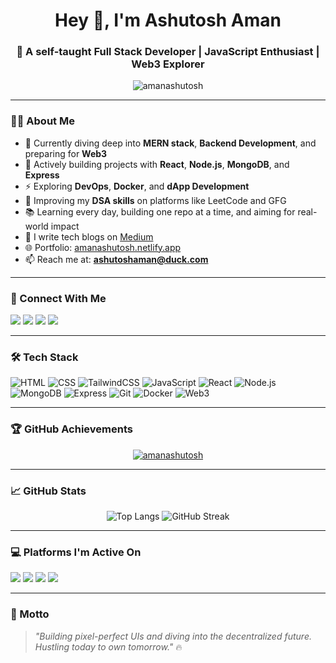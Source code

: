<h1 align="center">Hey 👋, I'm Ashutosh Aman</h1>
<h3 align="center">🚀 A self-taught Full Stack Developer | JavaScript Enthusiast | Web3 Explorer</h3>

<p align="center">
  <img src="https://komarev.com/ghpvc/?username=amanashutosh&label=Profile%20views&color=0e75b6&style=flat" alt="amanashutosh" />
</p>

---

### 👨‍💻 About Me

- 🌱 Currently diving deep into **MERN stack**, **Backend Development**, and preparing for **Web3**
- 🔭 Actively building projects with **React**, **Node.js**, **MongoDB**, and **Express**
- ⚡ Exploring **DevOps**, **Docker**, and **dApp Development**
- 🧠 Improving my **DSA skills** on platforms like LeetCode and GFG
- 📚 Learning every day, building one repo at a time, and aiming for real-world impact
- 📝 I write tech blogs on [Medium](https://medium.com/@Codelessness)
- 🌐 Portfolio: [amanashutosh.netlify.app](https://amanashutosh.netlify.app)
- 📫 Reach me at: **ashutoshaman@duck.com**

---

### 🔗 Connect With Me

<p align="left">
  <a href="https://x.com/CodeKarm" target="_blank"><img src="https://img.shields.io/badge/Twitter-1DA1F2?style=for-the-badge&logo=twitter&logoColor=white" /></a>
  <a href="https://www.linkedin.com/in/ashutoshaman007/" target="_blank"><img src="https://img.shields.io/badge/LinkedIn-0077B5?style=for-the-badge&logo=linkedin&logoColor=white" /></a>
  <a href="https://www.youtube.com/@CodeKarm" target="_blank"><img src="https://img.shields.io/badge/YouTube-FF0000?style=for-the-badge&logo=youtube&logoColor=white" /></a>
  <a href="https://medium.com/@codelessness" target="_blank"><img src="https://img.shields.io/badge/Medium-12100E?style=for-the-badge&logo=medium&logoColor=white" /></a>
</p>

---

### 🛠️ Tech Stack

![HTML](https://img.shields.io/badge/HTML5-E34F26?style=flat&logo=html5&logoColor=white)
![CSS](https://img.shields.io/badge/CSS3-1572B6?style=flat&logo=css3&logoColor=white)
![TailwindCSS](https://img.shields.io/badge/TailwindCSS-06B6D4?style=flat&logo=tailwind-css&logoColor=white)
![JavaScript](https://img.shields.io/badge/JavaScript-F7DF1E?style=flat&logo=javascript&logoColor=black)
![React](https://img.shields.io/badge/React-20232A?style=flat&logo=react&logoColor=61DAFB)
![Node.js](https://img.shields.io/badge/Node.js-339933?style=flat&logo=node.js&logoColor=white)
![MongoDB](https://img.shields.io/badge/MongoDB-4EA94B?style=flat&logo=mongodb&logoColor=white)
![Express](https://img.shields.io/badge/Express.js-000000?style=flat&logo=express&logoColor=white)
![Git](https://img.shields.io/badge/Git-F05032?style=flat&logo=git&logoColor=white)
![Docker](https://img.shields.io/badge/Docker-2496ED?style=flat&logo=docker&logoColor=white)
![Web3](https://img.shields.io/badge/Web3-EF018C?style=flat&logo=ethereum&logoColor=white)

---

### 🏆 GitHub Achievements

<p align="center">
  <a href="https://github.com/ryo-ma/github-profile-trophy">
    <img src="https://github-profile-trophy.vercel.app/?username=amanashutosh&theme=onedark" alt="amanashutosh" />
  </a>
</p>

---

### 📈 GitHub Stats

<p align="center">
  <img src="https://github-readme-stats.vercel.app/api/top-langs/?username=amanashutosh&layout=compact&theme=radical" alt="Top Langs" />
  <img src="https://github-readme-streak-stats.herokuapp.com/?user=amanashutosh&theme=radical" alt="GitHub Streak" />
</p>

---

### 💻 Platforms I'm Active On

<p align="left">
  <a href="https://stackoverflow.com/users/codelessness" target="_blank"><img src="https://img.shields.io/badge/StackOverflow-FE7A16?style=flat&logo=stack-overflow&logoColor=white" /></a>
  <a href="https://www.hackerrank.com/aman_ashutosh357" target="_blank"><img src="https://img.shields.io/badge/HackerRank-2EC866?style=flat&logo=hackerrank&logoColor=white" /></a>
  <a href="https://leetcode.com/u/CodeKarm/" target="_blank"><img src="https://img.shields.io/badge/LeetCode-FFA116?style=flat&logo=leetcode&logoColor=black" /></a>
  <a href="https://auth.geeksforgeeks.org/user/codelessness" target="_blank"><img src="https://img.shields.io/badge/GeeksforGeeks-0F9D58?style=flat&logo=geeksforgeeks&logoColor=white" /></a>
</p>

---

### 🚀 Motto

> _"Building pixel-perfect UIs and diving into the decentralized future. Hustling today to own tomorrow."_ 🔥
